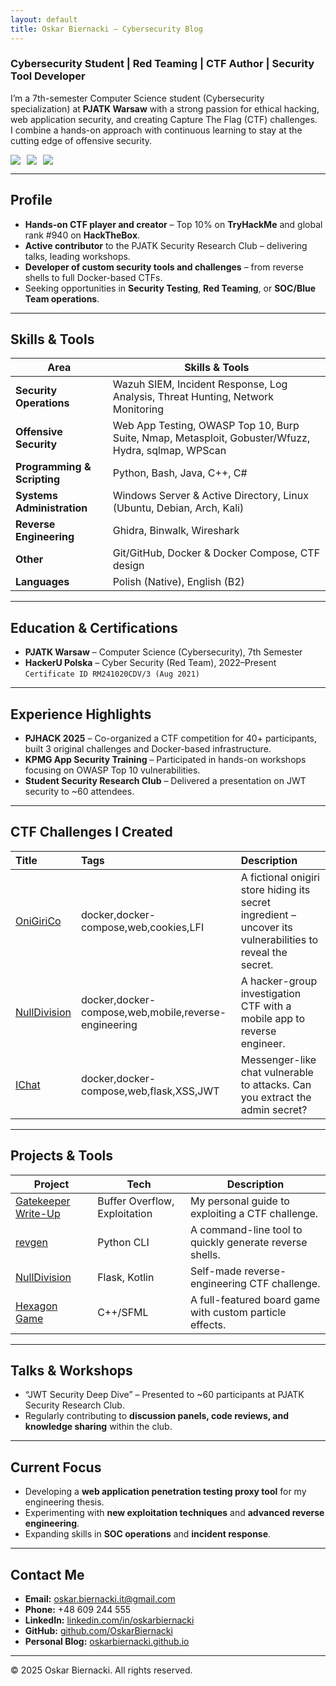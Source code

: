 ```yaml
---
layout: default
title: Oskar Biernacki – Cybersecurity Blog
---
```


### Cybersecurity Student | Red Teaming | CTF Author | Security Tool Developer

I’m a 7th-semester Computer Science student (Cybersecurity specialization) at **PJATK Warsaw** with a strong passion for ethical hacking, web application security, and creating Capture The Flag (CTF) challenges.  
I combine a hands-on approach with continuous learning to stay at the cutting edge of offensive security.

<div style='display: flex; gap:10px;'>
  <a href="https://github.com/OskarBiernacki"><img src="https://img.shields.io/badge/github-%23121011.svg?style=for-the-badge&logo=github&logoColor=white" /></a>
  <a href="https://www.linkedin.com/in/oskarbiernacki"><img src="https://img.shields.io/badge/-LinkedIn-0072b1?&style=for-the-badge&logo=linkedin&logoColor=white" /></a>
  <a href="mailto:oskar.biernacki.it@gmail.com"><img src="https://img.shields.io/badge/email-oskar.biernacki.it%40gmail.com-red?style=for-the-badge&logo=gmail&logoColor=white" /></a>
</div>

---

## Profile

- **Hands-on CTF player and creator** – Top 10% on **TryHackMe** and global rank #940 on **HackTheBox**.  
- **Active contributor** to the PJATK Security Research Club – delivering talks, leading workshops.  
- **Developer of custom security tools and challenges** – from reverse shells to full Docker-based CTFs.  
- Seeking opportunities in **Security Testing**, **Red Teaming**, or **SOC/Blue Team operations**.

---

## Skills & Tools

| Area                              | Skills & Tools                                                                                      |
|----------------------------------|----------------------------------------------------------------------------------------------------|
| **Security Operations**          | Wazuh SIEM, Incident Response, Log Analysis, Threat Hunting, Network Monitoring                    |
| **Offensive Security**            | Web App Testing, OWASP Top 10, Burp Suite, Nmap, Metasploit, Gobuster/Wfuzz, Hydra, sqlmap, WPScan |
| **Programming & Scripting**       | Python, Bash, Java, C++, C#                                                                          |
| **Systems Administration**        | Windows Server & Active Directory, Linux (Ubuntu, Debian, Arch, Kali)                              |
| **Reverse Engineering**           | Ghidra, Binwalk, Wireshark                                                                          |
| **Other**                         | Git/GitHub, Docker & Docker Compose, CTF design                                                     |
| **Languages**                     | Polish (Native), English (B2)                                                                       |

---

## Education & Certifications

- **PJATK Warsaw** – Computer Science (Cybersecurity), 7th Semester  
- **HackerU Polska** – Cyber Security (Red Team), 2022–Present `Certificate ID RM241020CDV/3 (Aug 2021)`

---

## Experience Highlights

- **PJHACK 2025** – Co-organized a CTF competition for 40+ participants, built 3 original challenges and Docker-based infrastructure.
- **KPMG App Security Training** – Participated in hands-on workshops focusing on OWASP Top 10 vulnerabilities.
- **Student Security Research Club** – Delivered a presentation on JWT security to ~60 attendees.

---

## CTF Challenges I Created

| Title | Tags | Description |
|:------|:-----|:------------|
| [OniGiriCo](https://github.com/OskarBiernacki/onigirico-ctf) | docker,docker-compose,web,cookies,LFI | A fictional onigiri store hiding its secret ingredient – uncover its vulnerabilities to reveal the secret. |
| [NullDivision](https://github.com/OskarBiernacki/NullDivision_CTF) | docker,docker-compose,web,mobile,reverse-engineering | A hacker-group investigation CTF with a mobile app to reverse engineer. |
| [IChat](https://github.com/OskarBiernacki/ctf_ichat) | docker,docker-compose,web,flask,XSS,JWT | Messenger-like chat vulnerable to attacks. Can you extract the admin secret? |

---

## Projects & Tools

| Project | Tech | Description |
|---------|------|-------------|
| [Gatekeeper Write-Up](https://github.com/OskarBiernacki/gatekeeper-walkthrough-tryhackme) | Buffer Overflow, Exploitation | My personal guide to exploiting a CTF challenge. |
| [revgen](https://github.com/OskarBiernacki/revgen) | Python CLI | A command-line tool to quickly generate reverse shells. |
| [NullDivision](https://github.com/OskarBiernacki/NullDivision_CTF) | Flask, Kotlin | Self-made reverse-engineering CTF challenge. |
| [Hexagon Game](https://github.com/OskarBiernacki/GraHexxagon) | C++/SFML | A full-featured board game with custom particle effects. |

---

## Talks & Workshops

- “JWT Security Deep Dive” – Presented to ~60 participants at PJATK Security Research Club.  
- Regularly contributing to **discussion panels, code reviews, and knowledge sharing** within the club.

---

## Current Focus

- Developing a **web application penetration testing proxy tool** for my engineering thesis.  
- Experimenting with **new exploitation techniques** and **advanced reverse engineering**.  
- Expanding skills in **SOC operations** and **incident response**.

---

## Contact Me

- **Email:** oskar.biernacki.it@gmail.com  
- **Phone:** +48 609 244 555  
- **LinkedIn:** [linkedin.com/in/oskarbiernacki](https://www.linkedin.com/in/oskarbiernacki)  
- **GitHub:** [github.com/OskarBiernacki](https://github.com/OskarBiernacki)  
- **Personal Blog:** [oskarbiernacki.github.io](https://oskarbiernacki.github.io)

---

© 2025 Oskar Biernacki. All rights reserved.
